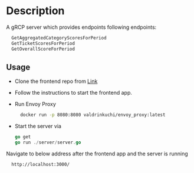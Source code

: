 # Description

A gRCP server which provides endpoints following endpoints:
```sh
  GetAggregatedCategoryScoresForPeriod
  GetTicketScoresForPeriod
  GetOverallScoreForPeriod
```

## Usage

* Clone the frontend repo from [Link](URL 'https://github.com/valdrinkuchi/score_web')
* Follow the instructions to start the frontend app.
* Run Envoy Proxy
  ```sh
    docker run -p 8080:8080 valdrinkuchi/envoy_proxy:latest
  ``` 
  
* Start the server via 
    ```go
    go get
    go run ./server/server.go
    ```

Navigate to below address after the frontend app and the server is running
```sh
  http://localhost:3000/
```
